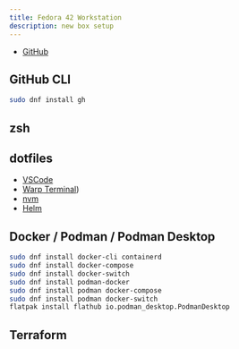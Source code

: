 ```yaml
---
title: Fedora 42 Workstation
description: new box setup
---
```


- [GitHub](https://www.codemarks.dev/fedora_github/)

## GitHub CLI

```sh
sudo dnf install gh
```

## zsh

## dotfiles

- [VSCode](https://code.visualstudio.com/docs/setup/linux)
- [Warp Terminal](https://app.warp.dev/get_warp?package=rpm))
- [nvm](https://github.com/nvm-sh/nvm)
- [Helm](https://helm.sh/)


## Docker / Podman / Podman Desktop

```sh
sudo dnf install docker-cli containerd
sudo dnf install docker-compose
sudo dnf install docker-switch
sudo dnf install podman-docker
sudo dnf install podman docker-compose
sudo dnf install podman docker-switch
flatpak install flathub io.podman_desktop.PodmanDesktop
```

## Terraform


